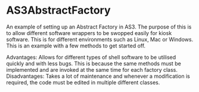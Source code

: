 AS3AbstractFactory
==================

An example of setting up an Abstract Factory in AS3.  The purpose of this is to allow different software wrappers to be swopped easily for kiosk software.  This is for different environments such as Linux, Mac or Windows.  This is an example with a few methods to get started off.

Advantages: Allows for different types of shell software to be utilised quickly and with less bugs.  This is because the same methods must be implemented and are invoked at the same time for each factory class.
Disadvantages: Takes a lot of maintenance and whenever a modification is required, the code must be edited in multiple different classes.